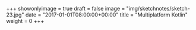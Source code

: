 +++
showonlyimage = true
draft = false
image = "img/sketchnotes/sketch-23.jpg"
date = "2017-01-01T08:00:00+00:00"
title = "Multiplatform Kotlin"
weight = 0
+++

